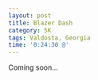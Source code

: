 ```yaml
---
layout: post
title: Blazer Dash
category: 5K
tags: Valdosta, Georgia
time: '0:24:30 @'
---
```

Coming soon...